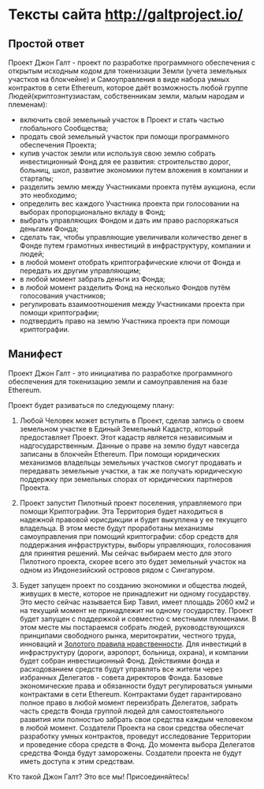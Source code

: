# Тексты сайта http://galtproject.io/

## Простой ответ
Проект Джон Галт - проект по разработке программного обеспечения c открытым исходным кодом для токенизации Земли (учета земельных участков на блокчейне) и Cамоуправления в виде набора умных контрактов в сети Ethereum, которое даёт возможность любой группе Людей(криптоэнтузиастам, собственникам земли, малым народам и племенам):

- включить свой земельный участок в Проект и стать частью глобального Сообщества;
- продать свой земельный участок при помощи программного обеспечения Проекта;
- купив участок земли или используя свою землю собрать инвестиционный Фонд для ее развития: строительство дорог, больниц, школ, развитие экономики путем вложения в компании и стартапы;
- разделить землю между Участниками проекта путём аукциона, если это необходимо;
- определить вес каждого Участника проекта при голосовании на выборах пропорционально вкладу в Фонд;
- выбрать управляющих Фондом и дать им право распоряжаться деньгами Фонда;
- сделать так, чтобы управляющие увеличивали количество денег в Фонде путем грамотных инвестиций в инфраструктуру, компании и людей;
- в любой момент отобрать криптографические ключи от Фонда и передать их другим управляющим;
- в любой момент забрать деньги из Фонда;
- в любой момент разделить Фонд на несколько Фондов путём голосования участников;
- регулировать взаимоотношения между Участниками проекта при помощи криптографии;
- подтвердить право на землю Участника проекта при помощи криптографии.

## Манифест

Проект Джон Галт - это инициатива по разработке программного обеспечения для токенизацию земли и самоуправления на базе Ethereum.

Проект будет разиваться по следующему плану:

1. Любой Человек может вступить в Проект, сделав запись о своем земельном участке в Единый Земельный Кадастр, который предоставляет Проект. Этот кадастр является независимым и надгосударственным. Данные о праве на землю будут навсегда записаны в блокчейн Ethereum. При помощи юридических механизмов владельцы земельных участков смогут продавать и передавать земельные участки, а так же получать юридическую поддержку при земельных спорах от юридических партнеров Проекта.

2. Проект запустит Пилотный проект поселения, управляемого при помощи Криптографии. Эта Территория будет находиться в надежной правовой юрисдикции и будет выкуплена у ее текущего владельца. В этом месте будут проработаны механизмы самоуправления при помощий криптографии: сбор средств для поддержания инфраструктуры, выборы управляющих, голосования для принятия решений. Мы сейчас выбираем место для этого Пилотного проекта, скорее всего это будет земельный участок на одном из Индонезийский островов рядом с Сингапуром.

3. Будет запущен проект по созданию экономики и общества людей, живущих в месте, которое не принадлежит ни одному государству. Это место сейчас называется Бир Тавил, имеет площадь 2060 км2 и на текущий момент не принадлежит ни одному государству. Проект будет запущен с поддержкой и совместно с местными племенами. В этом месте мы постараемся собрать людей,  руководствующихся принципами свободного рынка, меритократии, честного труда, инноваций и [Золотого правила нравственности](https://ru.wikipedia.org/wiki/%D0%97%D0%BE%D0%BB%D0%BE%D1%82%D0%BE%D0%B5_%D0%BF%D1%80%D0%B0%D0%B2%D0%B8%D0%BB%D0%BE_%D0%BD%D1%80%D0%B0%D0%B2%D1%81%D1%82%D0%B2%D0%B5%D0%BD%D0%BD%D0%BE%D1%81%D1%82%D0%B8). Для инвестиций в инфраструктуру (дороги, аэропорт, больница, охрана), и компании будет собран инвестиционный Фонд. Действиями фонда и расходованием средств будут управлять все жители через избранных Делегатов - совета директоров Фонда. Базовые экономические права и обязанности будут регулироваться умными контрактами в сети Ethereum. Контрактами будет гарантировано полное право в любой момент переизбрать Делегатов, забрать часть средств Фонда группой людей для самостоятельного развития или полностью забрать свои средства каждым человеком в любой момент. Создатели Проекта на свои средства обеспечат разработку умных контрактов, проведут исследование Территории и проведение сбора средств в Фонд. До момента выбора Делегатов средства Фонда будут заморожены. Создатели проекта не будут иметь доступа к этим средствам.

Кто такой Джон Галт? Это все мы! Присоединяйтесь!
